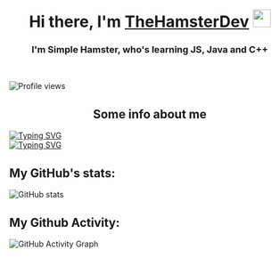 
<h1 align="center">Hi there, I'm <a href="https://andrewzex.ru" target="_blank">TheHamsterDev</a> 
<img src="https://github.com/blackcater/blackcater/raw/main/images/Hi.gif" height="32"/></h1>
<h3 align="center">I'm Simple Hamster, who's learning JS, Java and C++</h3><br>

![Profile views](https://gpvc.arturio.dev/Andrew-Zex)  

<h2 align="center">Some info about me</h2>

[![Typing SVG](https://readme-typing-svg.herokuapp.com?color=%2336BCF7&lines=My+name+is+Andrew)](https://git.io/typing-svg)<br>
[![Typing SVG](https://readme-typing-svg.herokuapp.com?color=%2336BCF7&lines=And+surname+Zex)](https://git.io/typing-svg)

## My GitHub's stats:
![GitHub stats](https://github-readme-stats.vercel.app/api?username=Andrew-Zex&theme=radical&show_icons=true&title_color=00FF00)  


## My Github Activity: 
![GitHub Activity Graph](https://activity-graph.herokuapp.com/graph?username=Andrew-Zex)  
